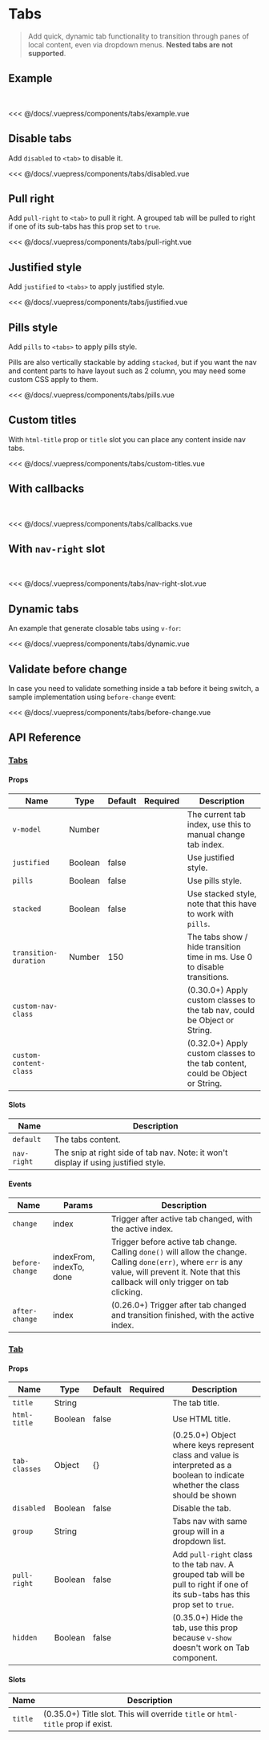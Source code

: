 # Tabs

> Add quick, dynamic tab functionality to transition through panes of local content, even via dropdown menus. **Nested tabs are not supported**.

## Example

<br/>

<tabs-example/>

<<< @/docs/.vuepress/components/tabs/example.vue

## Disable tabs

Add `disabled` to `<tab>` to disable it.

<tabs-disabled/>

<<< @/docs/.vuepress/components/tabs/disabled.vue

## Pull right

Add `pull-right` to `<tab>` to pull it right. A grouped tab will be pulled to right if one of its sub-tabs has this prop set to `true`.

<tabs-pull-right/>

<<< @/docs/.vuepress/components/tabs/pull-right.vue

## Justified style

Add `justified` to `<tabs>` to apply justified style.

<tabs-justified/>

<<< @/docs/.vuepress/components/tabs/justified.vue

## Pills style

Add `pills` to `<tabs>` to apply pills style.

Pills are also vertically stackable by adding `stacked`, but if you want the nav and content parts to have layout such as 2 column, you may need some custom CSS apply to them.

<tabs-pills/>

<<< @/docs/.vuepress/components/tabs/pills.vue

## Custom titles

With `html-title` prop or `title` slot you can place any content inside nav tabs.

<tabs-custom-titles/>

<<< @/docs/.vuepress/components/tabs/custom-titles.vue

## With callbacks

<br/>

<tabs-callbacks/>

<<< @/docs/.vuepress/components/tabs/callbacks.vue

## With `nav-right` slot

<br/>

<tabs-nav-right-slot/>

<<< @/docs/.vuepress/components/tabs/nav-right-slot.vue

## Dynamic tabs

An example that generate closable tabs using `v-for`:

<tabs-dynamic/>

<<< @/docs/.vuepress/components/tabs/dynamic.vue

## Validate before change

In case you need to validate something inside a tab before it being switch, a sample implementation using `before-change` event:

<tabs-before-change/>

<<< @/docs/.vuepress/components/tabs/before-change.vue

## API Reference

### [Tabs](https://github.com/wxsms/uiv/blob/master/src/components/tabs/Tabs.vue)

#### Props

Name                  | Type       | Default  | Required | Description
----------------      | ---------- | -------- | -------- | -----------------------
`v-model`             | Number     |          |          | The current tab index, use this to manual change tab index.
`justified`           | Boolean    | false    |          | Use justified style.
`pills`               | Boolean    | false    |          | Use pills style.
`stacked`             | Boolean    | false    |          | Use stacked style, note that this have to work with `pills`.
`transition-duration` | Number     | 150      |          | The tabs show / hide transition time in ms. Use 0 to disable transitions.
`custom-nav-class`    |            |          |          | (0.30.0+) Apply custom classes to the tab nav, could be Object or String.
`custom-content-class`|            |          |          | (0.32.0+) Apply custom classes to the tab content, could be Object or String.

#### Slots

Name        | Description
---------   | -----------------------
`default`   | The tabs content.
`nav-right` | The snip at right side of tab nav. Note: it won't display if using justified style.

#### Events

Name            | Params                   | Description
--------------- | -----------              | ---------------
`change`        | index                    | Trigger after active tab changed, with the active index.
`before-change` | indexFrom, indexTo, done | Trigger before active tab change. Calling `done()` will allow the change. Calling `done(err)`, where `err` is any value, will prevent it. Note that this callback will only trigger on tab clicking.
`after-change`  | index                    | (0.26.0+) Trigger after tab changed and transition finished, with the active index.

### [Tab](https://github.com/wxsms/uiv/blob/master/src/components/tabs/Tab.vue)

#### Props

Name             | Type       | Default  | Required | Description
---------------- | ---------- | -------- | -------- | -----------------------
`title`          | String     |          |          | The tab title.
`html-title`     | Boolean    | false    |          | Use HTML title.
`tab-classes`    | Object     | {}       |          | (0.25.0+) Object where keys represent class and value is interpreted as a boolean to indicate whether the class should be shown
`disabled`       | Boolean    | false    |          | Disable the tab.
`group`          | String     |          |          | Tabs nav with same group will in a dropdown list.
`pull-right`     | Boolean    | false    |          | Add `pull-right` class to the tab nav. A grouped tab will be pull to right if one of its sub-tabs has this prop set to `true`.
`hidden`         | Boolean    | false    |          | (0.35.0+) Hide the tab, use this prop because `v-show` doesn't work on Tab component.

#### Slots

Name        | Description
---------   | -----------------------
`title`     | (0.35.0+) Title slot. This will override `title` or `html-title` prop if exist.
